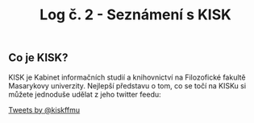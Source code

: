 ﻿---
layout: post
title: Log č. 2 - Seznámení s KISK
---

## Co je KISK?


KISK je Kabinet informačních studií a knihovnictví na Filozofické fakultě Masarykovy univerzity. Nejlepší představu o tom, co se točí na KISKu si můžete jednoduše udělat z jeho twitter feedu:

<a class="twitter-timeline" href="https://twitter.com/kiskffmu" data-widget-id="719968570822758400">Tweets by @kiskffmu</a>
<script>!function(d,s,id){var js,fjs=d.getElementsByTagName(s)[0],p=/^http:/.test(d.location)?'http':'https';if(!d.getElementById(id)){js=d.createElement(s);js.id=id;js.src=p+"://platform.twitter.com/widgets.js";fjs.parentNode.insertBefore(js,fjs);}}(document,"script","twitter-wjs");</script>
